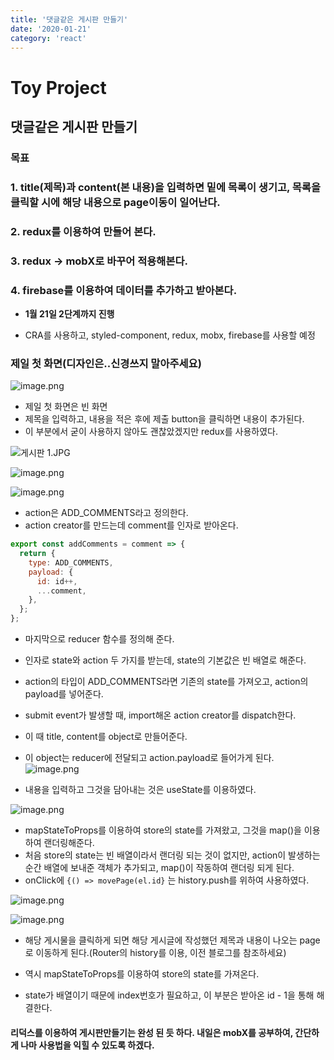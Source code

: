 ```yaml
---
title: '댓글같은 게시판 만들기'
date: '2020-01-21'
category: 'react'
---
```


# Toy Project

## 댓글같은 게시판 만들기

### 목표

### 1. title(제목)과 content(본 내용)을 입력하면 밑에 목록이 생기고, 목록을 클릭할 시에 해당 내용으로 page이동이 일어난다.

### 2. redux를 이용하여 만들어 본다.

### 3. redux -> mobX로 바꾸어 적용해본다.

### 4. firebase를 이용하여 데이터를 추가하고 받아본다.

- **1월 21일 2단계까지 진행**

- CRA를 사용하고, styled-component, redux, mobx, firebase를 사용할 예정

### 제일 첫 화면(디자인은..신경쓰지 말아주세요)

![image.png](https://images.velog.io/post-images/jotang/bb7151b0-3c44-11ea-9119-39c2819698f6/image.png)

- 제일 첫 화면은 빈 화면
- 제목을 입력하고, 내용을 적은 후에 제출 button을 클릭하면 내용이 추가된다.
- 이 부분에서 굳이 사용하지 않아도 괜찮았겠지만 redux를 사용하였다.

![게시판 1.JPG](https://images.velog.io/post-images/jotang/a704efb0-3c45-11ea-9119-39c2819698f6/게시판-1.JPG)

![image.png](https://images.velog.io/post-images/jotang/9cf344e0-3c45-11ea-8ffc-814f6f5e3208/image.png)

![image.png](https://images.velog.io/post-images/jotang/06b0aa80-3c46-11ea-8ffc-814f6f5e3208/image.png)

- action은 ADD_COMMENTS라고 정의한다.
- action creator를 만드는데 comment를 인자로 받아온다.

```jsx
export const addComments = comment => {
  return {
    type: ADD_COMMENTS,
    payload: {
      id: id++,
      ...comment,
    },
  };
};
```

- 마지막으로 reducer 함수를 정의해 준다.
- 인자로 state와 action 두 가지를 받는데, state의 기본값은 빈 배열로 해준다.
- action의 타입이 ADD_COMMENTS라면 기존의 state를 가져오고, action의 payload를 넣어준다.

- submit event가 발생할 때, import해온 action creator를 dispatch한다.
- 이 때 title, content를 object로 만들어준다.
- 이 object는 reducer에 전달되고 action.payload로 들어가게 된다.
  ![image.png](https://images.velog.io/post-images/jotang/eaeefe90-3c46-11ea-9f10-23326a2d3e90/image.png)

- 내용을 입력하고 그것을 담아내는 것은 useState를 이용하였다.

![image.png](https://images.velog.io/post-images/jotang/a8ef6fb0-3c47-11ea-9119-39c2819698f6/image.png)

- mapStateToProps를 이용하여 store의 state를 가져왔고, 그것을 map()을 이용하여 랜더링해준다.
- 처음 store의 state는 빈 배열이라서 랜더링 되는 것이 없지만, action이 발생하는 순간 배열에 보내준 객체가 추가되고, map()이 작동하여 랜더링 되게 된다.
- onClick에 `{() => movePage(el.id}` 는 history.push를 위하여 사용하였다.

![image.png](https://images.velog.io/post-images/jotang/3be64500-3c48-11ea-9119-39c2819698f6/image.png)

![image.png](https://images.velog.io/post-images/jotang/86b51e30-3c48-11ea-9f10-23326a2d3e90/image.png)

- 해당 게시물을 클릭하게 되면 해당 게시글에 작성했던 제목과 내용이 나오는 page로 이동하게 된다.(Router의 history를 이용, 이전 블로그를 참조하세요)

- 역시 mapStateToProps를 이용하여 store의 state를 가져온다.
- state가 배열이기 때문에 index번호가 필요하고, 이 부분은 받아온 id - 1을 통해 해결한다.

#### 리덕스를 이용하여 게시판만들기는 완성 된 듯 하다. 내일은 mobX를 공부하여, 간단하게 나마 사용법을 익힐 수 있도록 하겠다.
